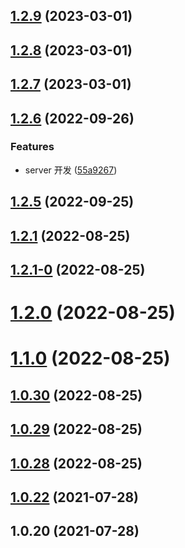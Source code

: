 ## [1.2.9](https://github.com/wuaixiaoyao/npm-demo/compare/v1.2.8...v1.2.9) (2023-03-01)



## [1.2.8](https://github.com/wuaixiaoyao/npm-demo/compare/v1.2.7...v1.2.8) (2023-03-01)



## [1.2.7](https://github.com/wuaixiaoyao/npm-demo/compare/v1.2.6...v1.2.7) (2023-03-01)



## [1.2.6](https://github.com/wuaixiaoyao/npm-demo/compare/v1.2.5...v1.2.6) (2022-09-26)


### Features

* server 开发 ([55a9267](https://github.com/wuaixiaoyao/npm-demo/commit/55a92675feb96fbb45f3e620d17060f07dee27ea))



## [1.2.5](https://github.com/wuaixiaoyao/npm-demo/compare/v1.2.1...v1.2.5) (2022-09-25)



## [1.2.1](https://github.com/wuaixiaoyao/npm-demo/compare/v1.2.1-0...v1.2.1) (2022-08-25)



## [1.2.1-0](https://github.com/wuaixiaoyao/npm-demo/compare/v1.2.0...v1.2.1-0) (2022-08-25)



# [1.2.0](https://github.com/wuaixiaoyao/npm-demo/compare/v1.1.0...v1.2.0) (2022-08-25)



# [1.1.0](https://github.com/wuaixiaoyao/npm-demo/compare/v1.0.30...v1.1.0) (2022-08-25)



## [1.0.30](https://github.com/wuaixiaoyao/npm-demo/compare/v1.0.29...v1.0.30) (2022-08-25)



## [1.0.29](https://github.com/wuaixiaoyao/npm-demo/compare/v1.0.28...v1.0.29) (2022-08-25)



## [1.0.28](https://github.com/wuaixiaoyao/npm-demo/compare/v1.0.22...v1.0.28) (2022-08-25)



## [1.0.22](https://github.com/wuaixiaoyao/npm-demo/compare/v1.0.20...v1.0.22) (2021-07-28)



## 1.0.20 (2021-07-28)



